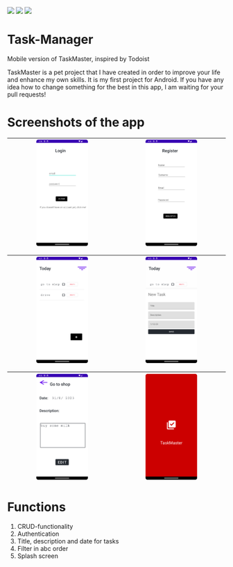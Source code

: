 <img src="https://img.shields.io/badge/Android-3DDC84?style=for-the-badge&logo=android&logoColor=white"/> <img src="https://img.shields.io/badge/Kotlin-0095D5?&style=for-the-badge&logo=kotlin&logoColor=white"/> <img src="https://img.shields.io/badge/Todoist-E44332?style=for-the-badge&logo=todoist&logoColor=white"/>





# Task-Manager
Mobile version of TaskMaster, inspired by Todoist

TaskMaster is a pet project that I have created in order to improve your life and enhance my own skills. It is my first project for Android. If you have any idea how to change something for the best in this app, I am waiting for your pull requests!

# Screenshots of the app
<img src="Screenshot_20230830_185647.png?raw=true" width="50%" height="50%"/>|<img src="Screenshot_20230830_190037.png?raw=true" width="50%" height="50%"/>|
-----------------------------------------------------------------------------|-----------------------------------------------------------------------------|

<img src="Screenshot_20230830_190124.png?raw=true" width="50%" height="50%"/>|<img src="Screenshot_20230830_190141.png?raw=true" width="50%" height="50%"/>|
-----------------------------------------------------------------------------|-----------------------------------------------------------------------------|

<img src="Screenshot_20230830_190236.png?raw=true" width="50%" height="50%"/>|<img src="Screenshot_20230830_195334.png?raw=true" width="50%" height="50%"/>|
-----------------------------------------------------------------------------|-----------------------------------------------------------------------------|

# Functions
1. CRUD-functionality
2. Authentication
3. Title, description and date for tasks
4. Filter in abc order
5. Splash screen
